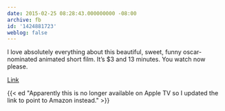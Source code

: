```yaml
---
date: 2015-02-25 08:28:43.000000000 -08:00
archive: fb
id: '1424881723'
weblog: false
---
```


I love absolutely everything about this beautiful, sweet, funny oscar-nominated animated short film. It’s $3 and 13 minutes. You watch now please.

[Link](https://www.amazon.com/gp/video/detail/0T60AQL0WIG7273OP7YLOI5LY7/ref=atv_dl_rdr?tag=justus1ktp-20)

{{< ed "Apparently this is no longer available on Apple TV so I updated the link to point to Amazon instead." >}}
